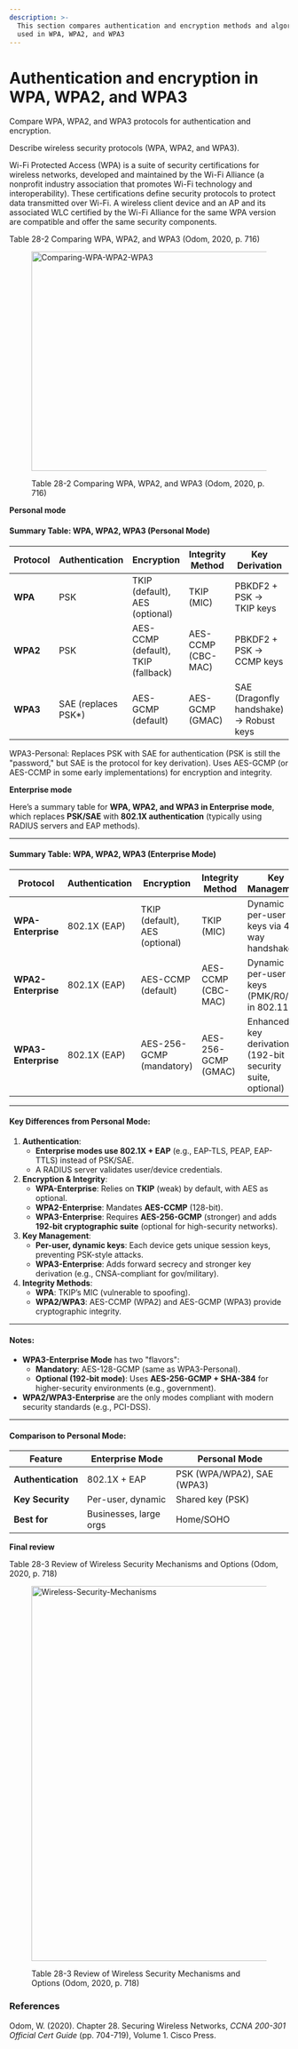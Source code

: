 ```yaml
---
description: >-
  This section compares authentication and encryption methods and algorithms
  used in WPA, WPA2, and WPA3
---
```


# Authentication and encryption in WPA, WPA2, and WPA3

Compare WPA, WPA2, and WPA3 protocols for authentication and encryption.

Describe wireless security protocols (WPA, WPA2, and WPA3).

Wi-Fi Protected Access (WPA) is a suite of security certifications for wireless networks, developed and maintained by the Wi-Fi Alliance (a nonprofit industry association that promotes Wi-Fi technology and interoperability). These certifications define security protocols to protect data transmitted over Wi-Fi. A wireless client device and an AP and its associated WLC certified by the Wi-Fi Alliance for the same WPA version are compatible and offer the same security components.

Table 28-2 Comparing WPA, WPA2, and WPA3 (Odom, 2020, p. 716)

<figure><img src="https://itnetworkingskills.wordpress.com/wp-content/uploads/2024/05/2b141-comparing-wpa-wpa2-wpa3-5.webp?w=1201" alt="Comparing-WPA-WPA2-WPA3" height="395" width="1201"><figcaption><p>Table 28-2 Comparing WPA, WPA2, and WPA3 (Odom, 2020, p. 716)</p></figcaption></figure>

**Personal mode**

#### **Summary Table: WPA, WPA2, WPA3 (Personal Mode)**

| **Protocol** | **Authentication**   | **Encryption**                      | **Integrity Method** | **Key Derivation**                      |
| ------------ | -------------------- | ----------------------------------- | -------------------- | --------------------------------------- |
| **WPA**      | PSK                  | TKIP (default), AES (optional)      | TKIP (MIC)           | PBKDF2 + PSK → TKIP keys                |
| **WPA2**     | PSK                  | AES-CCMP (default), TKIP (fallback) | AES-CCMP (CBC-MAC)   | PBKDF2 + PSK → CCMP keys                |
| **WPA3**     | SAE (replaces PSK\*) | AES-GCMP (default)                  | AES-GCMP (GMAC)      | SAE (Dragonfly handshake) → Robust keys |

WPA3-Personal: Replaces PSK with SAE for authentication (PSK is still the "password," but SAE is the protocol for key derivation). Uses AES-GCMP (or AES-CCMP in some early implementations) for encryption and integrity.

**Enterprise mode**

Here’s a summary table for **WPA, WPA2, and WPA3 in Enterprise mode**, which replaces **PSK/SAE** with **802.1X authentication** (typically using RADIUS servers and EAP methods).

***

#### **Summary Table: WPA, WPA2, WPA3 (Enterprise Mode)**

| **Protocol**        | **Authentication** | **Encryption**                 | **Integrity Method** | **Key Management**                                         |
| ------------------- | ------------------ | ------------------------------ | -------------------- | ---------------------------------------------------------- |
| **WPA-Enterprise**  | 802.1X (EAP)       | TKIP (default), AES (optional) | TKIP (MIC)           | Dynamic per-user keys via 4-way handshake                  |
| **WPA2-Enterprise** | 802.1X (EAP)       | AES-CCMP (default)             | AES-CCMP (CBC-MAC)   | Dynamic per-user keys (PMK/R0/R1 in 802.11r)               |
| **WPA3-Enterprise** | 802.1X (EAP)       | AES-256-GCMP (mandatory)       | AES-256-GCMP (GMAC)  | Enhanced key derivation (192-bit security suite, optional) |

***

#### **Key Differences from Personal Mode:**

1. **Authentication**:
   * **Enterprise modes use 802.1X + EAP** (e.g., EAP-TLS, PEAP, EAP-TTLS) instead of PSK/SAE.
   * A RADIUS server validates user/device credentials.
2. **Encryption & Integrity**:
   * **WPA-Enterprise**: Relies on **TKIP** (weak) by default, with AES as optional.
   * **WPA2-Enterprise**: Mandates **AES-CCMP** (128-bit).
   * **WPA3-Enterprise**: Requires **AES-256-GCMP** (stronger) and adds **192-bit cryptographic suite** (optional for high-security networks).
3. **Key Management**:
   * **Per-user, dynamic keys**: Each device gets unique session keys, preventing PSK-style attacks.
   * **WPA3-Enterprise**: Adds forward secrecy and stronger key derivation (e.g., CNSA-compliant for gov/military).
4. **Integrity Methods**:
   * **WPA**: TKIP’s MIC (vulnerable to spoofing).
   * **WPA2/WPA3**: AES-CCMP (WPA2) and AES-GCMP (WPA3) provide cryptographic integrity.

***

#### **Notes:**

* **WPA3-Enterprise Mode** has two "flavors":
  * **Mandatory**: AES-128-GCMP (same as WPA3-Personal).
  * **Optional (192-bit mode)**: Uses **AES-256-GCMP + SHA-384** for higher-security environments (e.g., government).
* **WPA2/WPA3-Enterprise** are the only modes compliant with modern security standards (e.g., PCI-DSS).

***

#### **Comparison to Personal Mode:**

| **Feature**        | **Enterprise Mode**    | **Personal Mode**          |
| ------------------ | ---------------------- | -------------------------- |
| **Authentication** | 802.1X + EAP           | PSK (WPA/WPA2), SAE (WPA3) |
| **Key Security**   | Per-user, dynamic      | Shared key (PSK)           |
| **Best for**       | Businesses, large orgs | Home/SOHO                  |

**Final review**

Table 28-3 Review of Wireless Security Mechanisms and Options (Odom, 2020, p. 718)

<figure><img src="https://itnetworkingskills.wordpress.com/wp-content/uploads/2024/05/0f424-wireless-security-mechanisms-7.webp?w=849" alt="Wireless-Security-Mechanisms" height="675" width="849"><figcaption><p>Table 28-3 Review of Wireless Security Mechanisms and Options (Odom, 2020, p. 718)</p></figcaption></figure>

### References

Odom, W. (2020). Chapter 28. Securing Wireless Networks, _CCNA 200-301 Official Cert Guide_ (pp. 704-719), Volume 1. Cisco Press.
